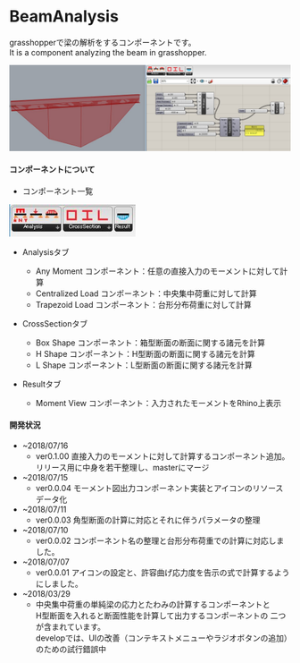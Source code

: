 # BeamAnalysis
grasshopperで梁の解析をするコンポーネントです。  
It is a component analyzing the beam in grasshopper.

![コンポーネント画像](https://github.com/hiro-n-rgkr/BeamAnalysis/blob/master/BeamAnalysis/BeamAnalysis/images/md_image.jpg)

#### コンポーネントについて 
+ コンポーネント一覧

![コンポーネント一覧](https://github.com/hiro-n-rgkr/BeamAnalysis/blob/master/BeamAnalysis/BeamAnalysis/images/ListOfComponents.JPG)

+ Analysisタブ
  + Any Moment コンポーネント：任意の直接入力のモーメントに対して計算
  + Centralized Load コンポーネント：中央集中荷重に対して計算
  + Trapezoid Load コンポーネント：台形分布荷重に対して計算

+ CrossSectionタブ
  + Box Shape コンポーネント：箱型断面の断面に関する諸元を計算
  + H Shape コンポーネント：H型断面の断面に関する諸元を計算
  + L Shape コンポーネント：L型断面の断面に関する諸元を計算

+ Resultタブ
  + Moment View コンポーネント：入力されたモーメントをRhino上表示

#### 開発状況 
+ ~2018/07/16
  + ver0.1.00 直接入力のモーメントに対して計算するコンポーネント追加。
  リリース用に中身を若干整理し、masterにマージ
+ ~2018/07/15
  + ver0.0.04 モーメント図出力コンポーネント実装とアイコンのリソースデータ化
+ ~2018/07/11
  + ver0.0.03 角型断面の計算に対応とそれに伴うパラメータの整理
+ ~2018/07/10
  + ver0.0.02 コンポーネント名の整理と台形分布荷重での計算に対応しました。
+ ~2018/07/07
  + ver0.0.01 アイコンの設定と、許容曲げ応力度を告示の式で計算するようにしました。  
+ ~2018/03/29   
  + 中央集中荷重の単純梁の応力とたわみの計算するコンポーネントと  
H型断面を入れると断面性能を計算して出力するコンポーネントの
二つが含まれています。  
developでは、UIの改善（コンテキストメニューやラジオボタンの追加）のための試行錯誤中
